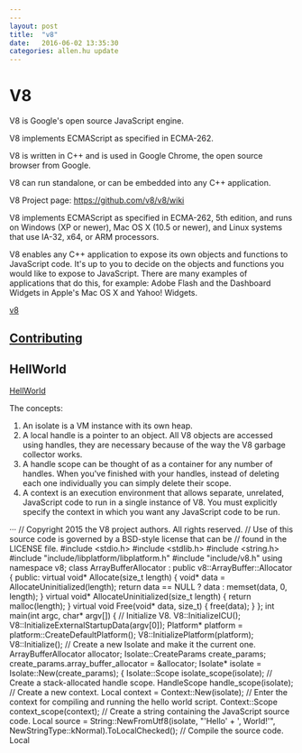 ```yaml
---
---
layout: post
title:  "v8"
date:   2016-06-02 13:35:30
categories: allen.hu update
---
```


#  V8

V8 is Google's open source JavaScript engine.

V8 implements ECMAScript as specified in ECMA-262.

V8 is written in C++ and is used in Google Chrome, the open source browser from Google.

V8 can run standalone, or can be embedded into any C++ application.

V8 Project page: https://github.com/v8/v8/wiki

V8 implements ECMAScript as specified in ECMA-262, 5th edition, and runs on Windows (XP or newer), Mac OS X (10.5 or newer), and Linux systems that use IA-32, x64, or ARM processors.

V8 enables any C++ application to expose its own objects and functions to JavaScript code. It's up to you to decide on the objects and functions you would like to expose to JavaScript. There are many examples of applications that do this, for example: Adobe Flash and the Dashboard Widgets in Apple's Mac OS X and Yahoo! Widgets.



[v8]()



## [Contributing](https://github.com/v8/v8/wiki/Contributing)


## HellWorld

[HellWorld](https://github.com/v8/v8/wiki/Getting%20Started%20with%20Embedding)

The concepts:
1. An isolate is a VM instance with its own heap.
2. A local handle is a pointer to an object. All V8 objects are accessed using handles, they are necessary because of the way the V8 garbage collector works.
3. A handle scope can be thought of as a container for any number of handles. When you've finished with your handles, instead of deleting each one individually you can simply delete their scope.
4. A context is an execution environment that allows separate, unrelated, JavaScript code to run in a single instance of V8. You must explicitly specify the context in which you want any JavaScript code to be run.

···
// Copyright 2015 the V8 project authors. All rights reserved.
// Use of this source code is governed by a BSD-style license that can be
// found in the LICENSE file.
#include <stdio.h>
#include <stdlib.h>
#include <string.h>
#include "include/libplatform/libplatform.h"
#include "include/v8.h"
using namespace v8;
class ArrayBufferAllocator : public v8::ArrayBuffer::Allocator {
 public:
  virtual void* Allocate(size_t length) {
    void* data = AllocateUninitialized(length);
    return data == NULL ? data : memset(data, 0, length);
  }
  virtual void* AllocateUninitialized(size_t length) { return malloc(length); }
  virtual void Free(void* data, size_t) { free(data); }
};
int main(int argc, char* argv[]) {
  // Initialize V8.
  V8::InitializeICU();
  V8::InitializeExternalStartupData(argv[0]);
  Platform* platform = platform::CreateDefaultPlatform();
  V8::InitializePlatform(platform);
  V8::Initialize();
  // Create a new Isolate and make it the current one.
  ArrayBufferAllocator allocator;
  Isolate::CreateParams create_params;
  create_params.array_buffer_allocator = &allocator;
  Isolate* isolate = Isolate::New(create_params);
  {
    Isolate::Scope isolate_scope(isolate);
    // Create a stack-allocated handle scope.
    HandleScope handle_scope(isolate);
    // Create a new context.
    Local<Context> context = Context::New(isolate);
    // Enter the context for compiling and running the hello world script.
    Context::Scope context_scope(context);
    // Create a string containing the JavaScript source code.
    Local<String> source =
        String::NewFromUtf8(isolate, "'Hello' + ', World!'",
                            NewStringType::kNormal).ToLocalChecked();
    // Compile the source code.
    Local<Script> script = Script::Compile(context, source).ToLocalChecked();
    // Run the script to get the result.
    Local<Value> result = script->Run(context).ToLocalChecked();
    // Convert the result to an UTF8 string and print it.
    String::Utf8Value utf8(result);
    printf("%s\n", *utf8);
  }
  // Dispose the isolate and tear down V8.
  isolate->Dispose();
  V8::Dispose();
  V8::ShutdownPlatform();
  delete platform;
  return 0;
}
···


Run the Example


g++ -I. hello_world.cpp -o hello_world -Wl,--start-group out/x64.release/obj.target/{tools/gyp/libv8_{base,libbase,external_snapshot,libplatform},third_party/icu/libicu{uc,i18n,data}}.a -Wl,--end-group -lrt -ldl -pthread -std=c++0x

## Embedder's Guide

[Embedder's Guide](https://github.com/v8/v8/wiki/Embedder's%20Guide)

The V8 API provides functions for compiling and executing scripts, accessing C++ methods and data structures, handling errors, and enabling security checks. Your application can use V8 just like any other C++ library. Your C++ code accesses V8 through the V8 API by including the header include/v8.h.


* g++ -I. hello.cc -o hello_world -Wl,--start-group ../../out/Release/obj.target{/deps/v8/tools/gyp/libv8_{base,libbase,libplatform},/tools/icu/libicu{stubdata,ucx,i18n,data}}.a -Wl,--end-group -lrt -ldl -pthread -std=c++0x

* g++ -I. hello.cc -o hello_world -Wl,--start-group ../../out/Release/lib{openssl,v8_libbase,zlib,icui18n,icudata,cares,v8_libplatform,v8_base,gtest,icutools,http_parser,icustubdata,uv,v8_nosnapshot,v8_snapshot,icuucx}.a -Wl,--end-group -lrt -ldl -pthread -std=c++0x

This document is intended for C++ programmers who want to embed the V8 JavaScript engine within a C++ application. It will help you to make your own application's C++ objects and methods available to JavaScript, and to make JavaScript objects and functions available to your C++ application.

### Handles and Garbage Collection

A handle provides a reference to a JavaScript object's location in the heap. The V8 garbage collector reclaims memory used by objects that can no longer again be accessed. During the garbage collection process the garbage collector often moves objects to different locations in the heap. When the garbage collector moves an object the garbage collector also updates all handles that refer to the object with the object's new location.

There are several types of handles:

* Local handles are held on a stack and are deleted when the appropriate destructor is called. These handles' lifetime is determined by a handle scope, which is often created at the beginning of a function call. When the handle scope is deleted, the garbage collector is free to deallocate those objects previously referenced by handles in the handle scope, provided they are no longer accessible from JavaScript or other handles. This type of handle is used in the example in Getting Started.

Local handles have the class Local<SomeType>.

* Persistent handles provide a reference to a heap-allocated JavaScript Object, just like a local handle. There are two flavors, which differ in the lifetime management of the reference they handle. Use a persistent handle when you need to keep a reference to an object for more than one function call, or when handle lifetimes do not correspond to C++ scopes. Google Chrome, for example, uses persistent handles to refer to Document Object Model (DOM) nodes. A persistent handle can be made weak, using PersistentBase::SetWeak, to trigger a callback from the garbage collector when the only references to an object are from weak persistent handles.

A UniquePersistent<SomeType> handle relies on C++ constructors and destructors to manage the lifetime of the underlying object.
A Persistent<SomeType> can be constructed with its constructor, but must be explicitly cleared with Persistent::Reset.

* There are other types of handles which are rarely used, that we will only briefly mention her

Eternal is a persistent handle for JavaScript objects that are expected to never be deleted. It is cheaper to use because it relieves the garbage collector from determining the liveness of that object.
Both Persistent and UniquePersistent cannot be copied, which makes them unsuitable as values with pre-C++11 standard library containers. PersistentValueMap and PersistentValueVector provide container classes for persistent values, with map and vector-like semantics. C++11 embedders do not require these, since C++11 move semantics solve the underlying problem.

It is important to be aware of one common pitfall with this model: you cannot return a local handle directly from a function that declares a handle scope. If you do the local handle you're trying to return will end up being deleted by the handle scope's destructor immediately before the function returns. The proper way to return a local handle is construct an EscapableHandleScope instead of a HandleScope and to call the Escape method on the handle scope, passing in the handle whose value you want to return. Here's an example of how that works in practice:

```
// This function returns a new array with three elements, x, y, and z.
Local<Array> NewPointArray(int x, int y, int z) {
  v8::Isolate* isolate = v8::Isolate::GetCurrent();

  // We will be creating temporary handles so we use a handle scope.
  EscapableHandleScope handle_scope(isolate);

  // Create a new empty array.
  Local<Array> array = Array::New(isolate, 3);

  // Return an empty result if there was an error creating the array.
  if (array.IsEmpty())
    return Local<Array>();

  // Fill out the values
  array->Set(0, Integer::New(isolate, x));
  array->Set(1, Integer::New(isolate, y));
  array->Set(2, Integer::New(isolate, z));

  // Return the value through Escape.
  return handle_scope.Escape(array);
}

```
## V8 public API compatibility

V8 public API (basically the files under include/ directory) may change over time. New types/methods may be added without breaking existing functionality. When we decide that want to drop some existing class/methods, we first mark it with V8_DEPRECATED macro which will cause compile time warnings when the deprecated methods are called by the embedder. We keep deprecated method for one branch and then remove it. E.g. if v8::CpuProfiler::FindCpuProfile was plain non deprecated in 3.17 branch, marked as V8_DEPRECATED in 3.18, it may well be removed in 3.19 branch.

## Releease Process


The V8 release process is tightly connected to Chrome's. The V8 team is using all four Chrome release channels to push new versions to the users.

If you want to look up what V8 version is in a Chrome release you can check OmahaProxy. For each Chrome release a separate branch is created in the V8 repository to make the trace-back easier e.g. for Chrome 45.0.2413.0.

[OmahaProx](https://omahaproxy.appspot.com/)

## V8 API Changes

[V8 API Changes](https://docs.google.com/document/d/1g8JFi8T_oAE_7uAri7Njtig7fKaPDfotU6huOa1alds/edit?pref=2&pli=1)

## Building with Gyp

[Building with Gyp](https://github.com/v8/v8/wiki/Building%20with%20Gyp)

Build issues? File a bug at [issues](code.google.com/p/v8/issues) or ask for help on v8-users@googlegroups.com


GCC + make

Requires GNU make 3.81 or later. Should work with any GCC >= 4.8 or any recent clang (3.5 highly recommended).

The top-level Makefile defines a number of targets for each target architecture (ia32, x64, arm, arm64) and mode (debug, optdebug, or release). So your basic command for building is:

make ia32.release

Optional parameters:
-j:    distcc   -j100
OUTDIR=foo defautl to ./out/.
library=shared or component=shared_library   libv8.so
some_version=1.2.3,  libv8.so.1.2.3
console=readline
snapshot=off
gdbjit=on
liveobjectlist=on enables the Live Object List feature.
debuggersupport=off disables the javascript debugger.
werror=no

